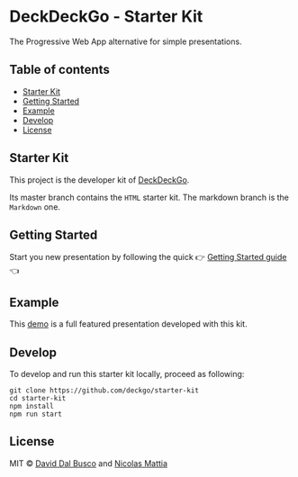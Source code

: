 # DeckDeckGo - Starter Kit

The Progressive Web App alternative for simple presentations.

## Table of contents

- [Starter Kit](#starter-kit)
- [Getting Started](#getting-started)
- [Example](#example)
- [Develop](#develop)
- [License](#license)

## Starter Kit

This project is the developer kit of [DeckDeckGo].

Its master branch contains the `HTML` starter kit. The markdown branch is the `Markdown` one.

## Getting Started

Start you new presentation by following the quick 👉 [Getting Started guide](https://docs.deckdeckgo.com/docs) 👈

## Example

This [demo](https://github.com/deckgo/demo) is a full featured presentation developed with this kit.

## Develop

To develop and run this starter kit locally, proceed as following:

```
git clone https://github.com/deckgo/starter-kit
cd starter-kit
npm install
npm run start
```

## License

MIT © [David Dal Busco](mailto:david.dalbusco@outlook.com) and [Nicolas Mattia](nicolas@nmattia.com)

[deckdeckgo]: https://deckdeckgo.com
